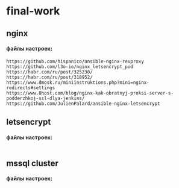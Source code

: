 # final-work
## nginx
#### файлы настроек:
```
https://github.com/hispanico/ansible-nginx-revproxy
https://github.com/l3o-io/nginx_letsencrypt_pod
https://habr.com/ru/post/325230/
https://habr.com/ru/post/318952/
https://www.dmosk.ru/miniinstruktions.php?mini=nginx-redirects#settings
https://www.8host.com/blog/nginx-kak-obratnyj-proksi-server-s-podderzhkoj-ssl-dlya-jenkins/
https://github.com/JulienPalard/ansible-nginx-letsencrypt
```
## letsencrypt
#### файлы настроек:
```

```
## mssql cluster
#### файлы настроек:
```

```

